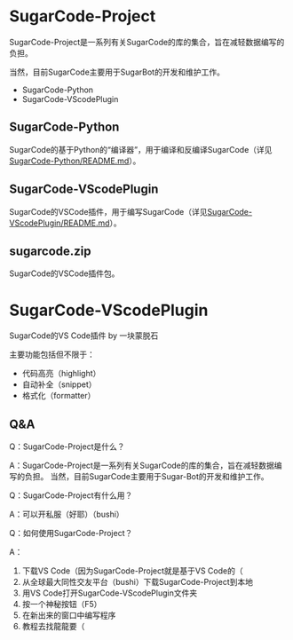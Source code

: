 # SugarCode-Project
SugarCode-Project是一系列有关SugarCode的库的集合，旨在减轻数据编写的负担。

当然，目前SugarCode主要用于SugarBot的开发和维护工作。
- SugarCode-Python
- SugarCode-VScodePlugin
## SugarCode-Python
SugarCode的基于Python的“编译器”，用于编译和反编译SugarCode（详见[SugarCode-Python/README.md](https://github.com/Monody-S/SugarCode-Project/blob/main/SugarCode-Python/README.md)）。
## SugarCode-VScodePlugin
SugarCode的VSCode插件，用于编写SugarCode（详见[SugarCode-VScodePlugin/README.md](https://github.com/Monody-S/SugarCode-Project/blob/main/SugarCode-VScodePlugin/README.md)）。
## sugarcode.zip
SugarCode的VSCode插件包。

# SugarCode-VScodePlugin

SugarCode的VS Code插件 by 一块蒙脱石

主要功能包括但不限于：
- 代码高亮（highlight）
- 自动补全（snippet）
- 格式化（formatter）

## Q&A
Q：SugarCode-Project是什么？

A：SugarCode-Project是一系列有关SugarCode的库的集合，旨在减轻数据编写的负担。
当然，目前SugarCode主要用于Sugar-Bot的开发和维护工作。

Q：SugarCode-Project有什么用？

A：可以开私服（好耶）（bushi）

Q：如何使用SugarCode-Project？

A：
1. 下载VS Code（因为SugarCode-Project就是基于VS Code的（
2. 从全球最大同性交友平台（bushi）下载SugarCode-Project到本地
3. 用VS Code打开SugarCode-VScodePlugin文件夹
4. 按一个神秘按钮（F5）
5. 在新出来的窗口中编写程序
6. 教程去找龍龍要（

